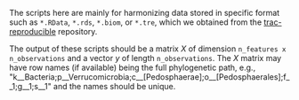 The scripts here are mainly for harmonizing data stored in specific format such as `*.RData`, `*.rds`, `*.biom`, or `*.tre`, which we obtained from the [trac-reproducible](https://github.com/jacobbien/trac-reproducible) repository. 

The output of these scripts should be a matrix $X$ of dimension `n_features x n_observations` and a vector $y$ of length `n_observations`. The $X$ matrix may have row names (if available) being the full phylogenetic path, e.g., "k__Bacteria;p__Verrucomicrobia;c__[Pedosphaerae];o__[Pedosphaerales];f__1;g__1;s__1" and the names should be unique.




